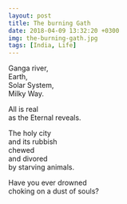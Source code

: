 ```yaml
---
layout: post
title: The burning Gath
date: 2018-04-09 13:32:20 +0300
img: the-burning-gath.jpg
tags: [India, Life]
---
```

Ganga river,  
Earth,  
Solar System,  
Milky Way.

All is real  
as the Eternal reveals.

The holy city  
and its rubbish  
chewed  
and divored  
by starving animals.

Have you ever drowned  
choking on a dust of souls?
